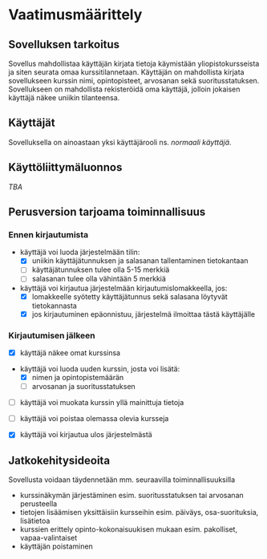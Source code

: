 # Vaatimusmäärittely

## Sovelluksen tarkoitus

Sovellus mahdollistaa käyttäjän kirjata tietoja käymistään yliopistokursseista ja siten seurata omaa kurssitilannetaan. Käyttäjän on mahdollista kirjata sovellukseen
kurssin nimi, opintopisteet, arvosanan sekä suoritusstatuksen. Sovellukseen on mahdollista rekisteröidä oma käyttäjä, jolloin jokaisen käyttäjä näkee uniikin tilanteensa.

## Käyttäjät

Sovelluksella on ainoastaan yksi käyttäjärooli ns. _normaali käyttäjä_.

## Käyttöliittymäluonnos

_TBA_

## Perusversion tarjoama toiminnallisuus

### Ennen kirjautumista

- käyttäjä voi luoda järjestelmään tilin:
  - [x] uniikin käyttäjätunnuksen ja salasanan tallentaminen tietokantaan 
  - [ ] käyttäjätunnuksen tulee olla 5-15 merkkiä
  - [ ] salasanan tulee olla vähintään 5 merkkiä 

- käyttäjä voi kirjautua järjestelmään kirjautumislomakkeella, jos:
  - [x] lomakkeelle syötetty käyttäjätunnus sekä salasana löytyvät tietokannasta 
  - [x] jos kirjautuminen epäonnistuu, järjestelmä ilmoittaa tästä käyttäjälle 

### Kirjautumisen jälkeen

- [x] käyttäjä näkee omat kurssinsa 

- käyttäjä voi luoda uuden kurssin, josta voi lisätä:
  - [x] nimen ja opintopistemäärän 
  - [ ] arvosanan ja suoritusstatuksen 

- [ ] käyttäjä voi muokata kurssin yllä mainittuja tietoja 
  
- [ ] käyttäjä voi poistaa olemassa olevia kursseja 

- [x] käyttäjä voi kirjautua ulos järjestelmästä 

## Jatkokehitysideoita

Sovellusta voidaan täydennetään mm. seuraavilla toiminnallisuuksilla

- kurssinäkymän järjestäminen esim. suoritusstatuksen tai arvosanan perusteella
- tietojen lisäämisen yksittäisiin kursseihin esim. päiväys, osa-suorituksia, lisätietoa
- kurssien erittely opinto-kokonaisuukisen mukaan esim. pakolliset, vapaa-valintaiset
- käyttäjän poistaminen
